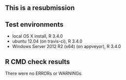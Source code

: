 This is a resubmission
---------------------------------

## Test environments
* local OS X install, R 3.4.0
* ubuntu 12.04 (on travis-ci), R 3.4.0
* Windows Server 2012 R2 (x64) (on appveyor), R 3.4.0

## R CMD check results
There were no ERRORs or WARNINGs.

